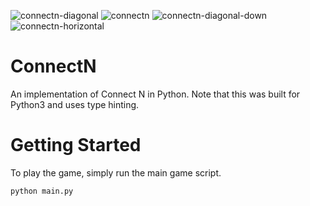 ![connectn-diagonal](https://user-images.githubusercontent.com/2068077/35558270-74c25d34-055c-11e8-9ea4-d32678bfc75d.gif)
![connectn](https://user-images.githubusercontent.com/2068077/35558271-74da91f6-055c-11e8-8ad9-d4b382ec1614.gif)
![connectn-diagonal-down](https://user-images.githubusercontent.com/2068077/35558383-c4d250e0-055c-11e8-99f3-66b0622988c9.gif)
![connectn-horizontal](https://user-images.githubusercontent.com/2068077/35558384-c4eaf654-055c-11e8-9b9e-d97d71b75d5a.gif)


# ConnectN
An implementation of Connect N in Python. Note that this was built for Python3 and uses type hinting.

# Getting Started

To play the game, simply run the main game script.

	python main.py

